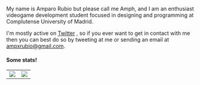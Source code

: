 My name is Amparo Rubio but please call me Amph, and I am an enthusiast videogame development student focused in designing and programming at Complutense University of Madrid.


I'm mostly active on [Twitter](https://twitter.com/AmphxrosDev) , so if you ever want to get in contact with me then you can best do so by tweeting at me or sending an email at ampxrubio@gmail.com.

#### Some stats!

<table>
  <tr>
    <td align="center" style="padding=0;width=50%;">
      <img align="center" style="padding=0;" src="https://github-readme-stats.vercel.app/api/?username=amprubio&show_icons=true&title_color=FFC0C9&text_color=9f9f9f&bg_color=FFF0F0&hide_border=true&icon_color=FFB0C9&hide_title=true&count_private=true" />

  <td align="center" style="padding=0;width=50%;">
      <img align="center" style="padding=0;" src="https://github-readme-stats.quantumlytangled.vercel.app/api/top-langs/?username=amprubio&layout=compact&show_icons=true&title_color=FFB0C9&text_color=9f9f9f&bg_color=FFF0F0&hide_border=true&icon_color=f0f0f000&count_private=true" />
    </td>


  </tr>
</table>
